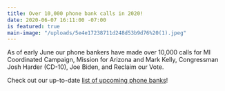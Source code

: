 ```yaml
---
title: Over 10,000 phone bank calls in 2020!
date: 2020-06-07 16:11:00 -07:00
is featured: true
main-image: "/uploads/5e4e17238711d248d53b9d76%20(1).jpeg"
---
```


As of early June our phone bankers have made over 10,000 calls for MI Coordinated Campaign, Mission for Arizona and Mark Kelly, Congressman Josh Harder (CD-10), Joe Biden, and Reclaim our Vote.

Check out our up-to-date [list of upcoming phone banks](https://indivisibleberkeley.org/tags/phonebank/)!